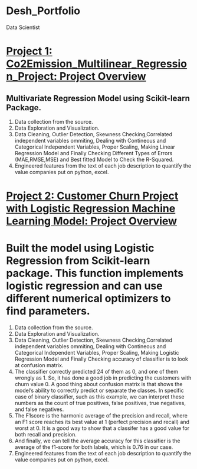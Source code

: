 # Desh_Portfolio
Data Scientist

# [Project 1: Co2Emission_Multilinear_Regression_Project: Project Overview](https://github.com/deshapriyamukherjee/Co2Emission_Multilinear_Regression_Project.git)
## Multivariate Regression Model using Scikit-learn Package.
1. Data collection from the source.
2. Data Exploration and Visualization.
3. Data Cleaning, Outlier Detection, Skewness Checking,Correlated independent variables ommiting, Dealing with Contineous and Categorical Independent Variables, Proper Scaling, Making Linear Regression Model and Finally Checking Different Types of Errors (MAE,RMSE,MSE) and Best fitted Model to Check the R-Squared.
4. Engineered features from the text of each job description to quantify the value companies put on python, excel.

# [Project 2: Customer Churn Project with Logistic Regression Machine Learning Model: Project Overview](https://github.com/deshapriya-mukherjee/Customer-Churn-Project.git)

# Built the model using Logistic Regression from Scikit-learn package. This function implements logistic regression and can use different numerical optimizers to find parameters.
1. Data collection from the source.
2. Data Exploration and Visualization.
3. Data Cleaning, Outlier Detection, Skewness Checking,Correlated independent variables ommiting, Dealing with Contineous and Categorical Independent Variables, Proper Scaling, Making Logistic Regression Model and Finally Checking accuracy of classifier is to look at confusion matrix.
4. The classifier correctly predicted 24 of them as 0, and one of them wrongly as 1. So, it has done a good job in predicting the customers with churn value 0. A good thing about confusion matrix is that shows the model’s ability to correctly predict or separate the classes.  In specific case of binary classifier, such as this example,  we can interpret these numbers as the count of true positives, false positives, true negatives, and false negatives.
5. The F1score is the harmonic average of the precision and recall, where an F1 score reaches its best value at 1 (perfect precision and recall) and worst at 0. It is a good way to show that a classifer has a good value for both recall and precision.
6. And finally, we can tell the average accuracy for this classifier is the average of the f1-score for both labels, which is 0.76 in our case.
6. Engineered features from the text of each job description to quantify the value companies put on python, excel.
